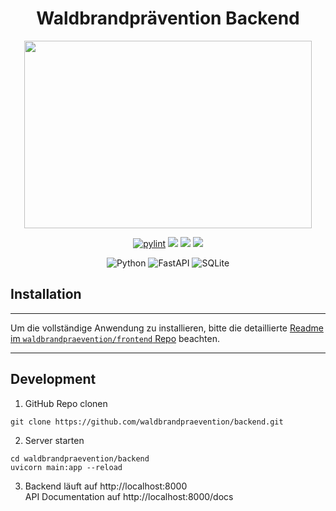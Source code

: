 <h1 align="center">Waldbrandprävention Backend</h1>
<p align="center">   
    <img width="460" height="300" src="https://bp.adriansoftware.de/media/logo-v1.svg?ref=gh-back"> <!-- Todo make file local -->
</p>

<div align="center">

[![pylint](https://img.shields.io/github/actions/workflow/status/waldbrandpraevention/backend/pylint.yml?branch=main&style=for-the-badge&label=ci)](https://github.com/waldbrandpraevention/backend/actions/workflows/Pylint.yml)
![](https://img.shields.io/github/actions/workflow/status/waldbrandpraevention/backend/docker-image.yml?branch=main&style=for-the-badge&label=docker)
![](https://img.shields.io/github/commit-activity/m/waldbrandpraevention/backend?style=for-the-badge&label=commits)
![](https://img.shields.io/docker/image-size/waldbrandpraevention/backend?style=for-the-badge&label=image&color=orange)

![Python](https://img.shields.io/badge/python-3670A0?style=for-the-badge&logo=python&logoColor=ffdd54)
![FastAPI](https://img.shields.io/badge/FastAPI-005571?style=for-the-badge&logo=fastapi)
![SQLite](https://img.shields.io/badge/sqlite-%2307405e.svg?style=for-the-badge&logo=sqlite&logoColor=white)



</div>

## Installation

 ---


  Um die vollständige Anwendung zu installieren, bitte die detaillierte [Readme im `waldbrandpraevention/frontend` Repo](https://github.com/waldbrandpraevention/frontend#readme) beachten.

--- 



## Development

1. GitHub Repo clonen
```
git clone https://github.com/waldbrandpraevention/backend.git
```

2. Server starten
```
cd waldbrandpraevention/backend
uvicorn main:app --reload
```
3. Backend läuft auf http://localhost:8000<br>
API Documentation auf http://localhost:8000/docs

